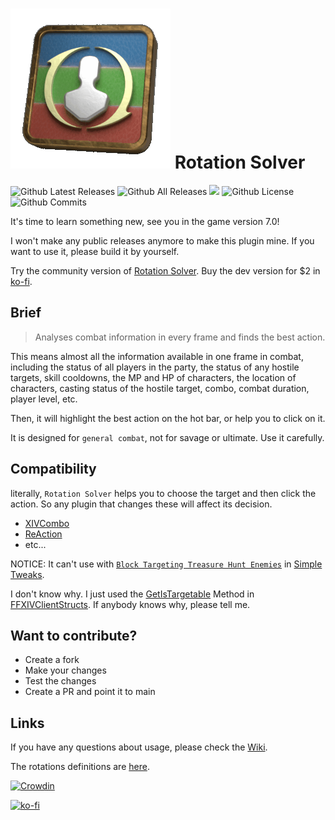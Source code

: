 
# [![](Images/Logo.gif)](https://archidog1998.github.io/RotationSolver/#/) **Rotation Solver**

![Github Latest Releases](https://img.shields.io/github/downloads/ArchiDog1998/RotationSolver/latest/total.svg?style=for-the-badge)
![Github All Releases](https://img.shields.io/github/downloads/ArchiDog1998/RotationSolver/total.svg?style=for-the-badge)
![](https://img.shields.io/codefactor/grade/github/ArchiDog1998/RotationSolver?longCache=true&style=for-the-badge)
![Github License](https://img.shields.io/github/license/ArchiDog1998/RotationSolver.svg?label=License&style=for-the-badge)
![Github Commits](https://img.shields.io/github/commits-since/ArchiDog1998/RotationSolver/latest/main?style=for-the-badge)

It's time to learn something new, see you in the game version 7.0!

I won't make any public releases anymore to make this plugin mine. If you want to use it, please build it by yourself. 

Try the community version of [Rotation Solver](https://github.com/Jaksuhn/RotationSolver). Buy the dev version for $2 in [ko-fi](https://ko-fi.com/s/7cf5ff0de3).


## Brief

> Analyses combat information in every frame and finds the best action.

This means almost all the information available in one frame in combat, including the status of all players in the party, the status of any hostile targets, skill cooldowns, the MP and HP of characters, the location of characters, casting status of the hostile target, combo, combat duration, player level, etc.

Then, it will highlight the best action on the hot bar, or help you to click on it.

It is designed for `general combat`, not for savage or ultimate. Use it carefully.

## Compatibility

literally, `Rotation Solver` helps you to choose the target and then click the action. So any plugin that changes these will affect its decision. 

- [XIVCombo](https://github.com/daemitus/XIVComboPlugin)
- [ReAction](https://github.com/UnknownX7/ReAction)
- etc...

NOTICE: It can't use with [`Block Targeting Treasure Hunt Enemies`](https://github.com/Caraxi/SimpleTweaksPlugin/blob/7e94915afa17ea873d48be2c469ebdaddd2e5200/Tweaks/TreasureHuntTargets.cs) in [Simple Tweaks](https://github.com/Caraxi/SimpleTweaksPlugin). 

I don't know why. I just used the [GetIsTargetable](https://github.com/aers/FFXIVClientStructs/blob/c554a586c4649a472433734b45c59a4bc4979ead/FFXIVClientStructs/FFXIV/Client/Game/Object/GameObject.cs#L71) Method in [FFXIVClientStructs](https://github.com/aers/FFXIVClientStructs). If anybody knows why, please tell me.

## Want to contribute?

- Create a fork
- Make your changes
- Test the changes
- Create a PR and point it to main

## Links

If you have any questions about usage, please check the [Wiki](https://archidog1998.github.io/RotationSolver/#/).

The rotations definitions are [here](https://github.com/ArchiDog1998/FFXIVRotations).

[![Crowdin](https://badges.crowdin.net/badge/light/crowdin-on-dark.png)](https://crowdin.com/project/rotationsolver)

[![ko-fi](https://ko-fi.com/img/githubbutton_sm.svg)](https://ko-fi.com/B0B0IN5DX)
